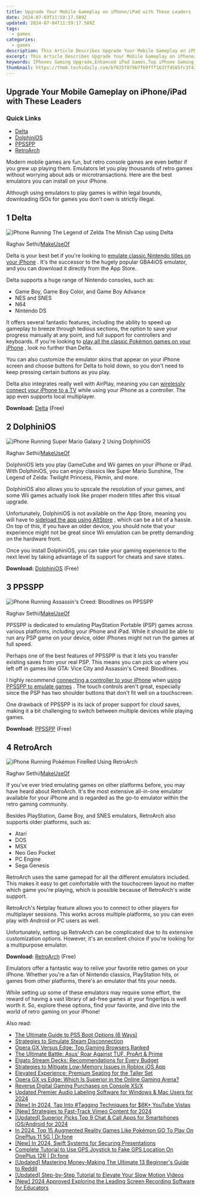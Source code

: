 ```yaml
---
title: Upgrade Your Mobile Gameplay on iPhone/iPad with These Leaders
date: 2024-07-03T11:59:17.589Z
updated: 2024-07-04T11:59:17.589Z
tags:
  - games
categories:
  - games
description: This Article Describes Upgrade Your Mobile Gameplay on iPhone/iPad with These Leaders
excerpt: This Article Describes Upgrade Your Mobile Gameplay on iPhone/iPad with These Leaders
keywords: IPhones Gaming Upgrade,Enhanced iPad Games,Top iPhone Gaming,Premium iPad Play,Leader iPhone Gameplay,Elite iPad Experience,Mobile iOS Game Levels
thumbnail: https://thmb.techidaily.com/b7025f879b7f69fff163ff4565fc3f42cd715d8a0e343c5b6d69fd8b7007ad8a.jpg
---
```


## Upgrade Your Mobile Gameplay on iPhone/iPad with These Leaders

### Quick Links

* [Delta](#delta)
* [DolphiniOS](#dolphinios)
* [PPSSPP](#ppsspp)
* [RetroArch](#retroarch)

 Modern mobile games are fun, but retro console games are even better if you grew up playing them. Emulators let you play thousands of retro games without worrying about ads or microtransactions. Here are the best emulators you can install on your iPhone.

 Although using emulators to play games is within legal bounds, downloading ISOs for games you don't own is strictly illegal.

## 1 Delta
![iPhone Running The Legend of Zelda The Minish Cap using Delta](https://static1.makeuseofimages.com/wordpress/wp-content/uploads/wm/2024/03/iphone-running-the-legend-of-zelda_-the-minish-cap-using-delta.jpg)

 Raghav Sethi/[MakeUseOf](https://www.makeuseof.com/author/raghav-sethi/)

 Delta is your best bet if you're looking to [emulate classic Nintendo titles on your iPhone](https://www.makeuseof.com/play-retro-nintendo-games-on-iphone/) . It's the successor to the hugely popular GBA4iOS emulator, and you can download it directly from the App Store.

Delta supports a huge range of Nintendo consoles, such as:

* Game Boy, Game Boy Color, and Game Boy Advance
* NES and SNES
* N64
* Nintendo DS

 It offers several fantastic features, including the ability to speed up gameplay to breeze through tedious sections, the option to save your progress manually at any point, and full support for controllers and keyboards. If you're looking to [play all the classic Pokémon games on your iPhone](https://www.makeuseof.com/tag/play-pokemon-emulate-games-iphone-ipad/) , look no further than Delta.

 You can also customize the emulator skins that appear on your iPhone screen and choose buttons for Delta to hold down, so you don't need to keep pressing certain buttons as you play.

 Delta also integrates really well with AirPlay, meaning you can [wirelessly connect your iPhone to a TV](https://www.makeuseof.com/how-to-connect-iphone-ipad-to-tv/) while using your iPhone as a controller. The app even supports local multiplayer.

**Download:** [Delta](https://apps.apple.com/us/app/delta-game-emulator/id1048524688) (Free)

## 2 DolphiniOS
![iPhone Running Super Mario Galaxy 2 Using DolphiniOS](https://static1.makeuseofimages.com/wordpress/wp-content/uploads/wm/2024/05/iphone-running-super-mario-galaxy-2-using-dolphinios.jpg)

 Raghav Sethi/[MakeUseOf](https://www.makeuseof.com/author/raghav-sethi/)

 DolphiniOS lets you play GameCube and Wii games on your iPhone or iPad. With DolphiniOS, you can enjoy classics like Super Mario Sunshine, The Legend of Zelda: Twilight Princess, Pikmin, and more.

 DolphiniOS also allows you to upscale the resolution of your games, and some Wii games actually look like proper modern titles after this visual upgrade.

 Unfortunately, DolphiniOS is not available on the App Store, meaning you will have to [sideload the app using AltStore](https://www.makeuseof.com/how-to-sideload-iphone-apps-without-jailbreak/) , which can be a bit of a hassle. On top of this, if you have an older device, you should note that your experience might not be great since Wii emulation can be pretty demanding on the hardware front.

 Once you install DolphiniOS, you can take your gaming experience to the next level by taking advantage of its support for cheats and save states.

**Download:** [DolphiniOS](http://dolphinios.oatmealdome.me/) (Free)

## 3 PPSSPP
![iPhone Running Assassin's Creed: Bloodlines on PPSSPP](https://static1.makeuseofimages.com/wordpress/wp-content/uploads/wm/2024/05/iphone-running-assassin-s-creed_-bloodlines-via-ppsspp-1-1.jpg)

 Raghav Sethi/[MakeUseOf](https://www.makeuseof.com/author/raghav-sethi/)

 PPSSPP is dedicated to emulating PlayStation Portable (PSP) games across various platforms, including your iPhone and iPad. While it should be able to run any PSP game on your device, older iPhones might not run the games at full speed.

 Perhaps one of the best features of PPSSPP is that it lets you transfer existing saves from your real PSP. This means you can pick up where you left off in games like GTA: Vice City and Assassin's Creed: Bloodlines.

 I highly recommend [connecting a controller to your iPhone](https://www.makeuseof.com/how-to-connect-ps5-controller-to-phone/) when [using PPSSPP to emulate games](https://www.makeuseof.com/play-psp-games-on-iphone/) . The touch controls aren't great, especially since the PSP has two shoulder buttons that don't fit well on a touchscreen.

 One drawback of PPSSPP is its lack of proper support for cloud saves, making it a bit challenging to switch between multiple devices while playing games.

**Download:** [PPSSPP](https://apps.apple.com/us/app/ppsspp-psp-emulator/id6496972903) (Free)

## 4 RetroArch
![iPhone Running Pokémon FireRed Using RetroArch](https://static1.makeuseofimages.com/wordpress/wp-content/uploads/wm/2024/03/iphone-running-poke-mon-firered-using-retroarch-2.jpg)

 Raghav Sethi/[MakeUseOf](https://www.makeuseof.com/author/raghav-sethi/)

 If you've ever tried emulating games on other platforms before, you may have heard about RetroArch. It's the most extensive all-in-one emulator available for your iPhone and is regarded as the go-to emulator within the retro gaming community.

 Besides PlayStation, Game Boy, and SNES emulators, RetroArch also supports older platforms, such as:

* Atari
* DOS
* MSX
* Neo Geo Pocket
* PC Engine
* Sega Genesis

 RetroArch uses the same gamepad for all the different emulators included. This makes it easy to get comfortable with the touchscreen layout no matter which game you're playing, which is possible because of RetroArch's wide support.

 RetroArch's Netplay feature allows you to connect to other players for multiplayer sessions. This works across multiple platforms, so you can even play with Android or PC users as well.

 Unfortunately, setting up RetroArch can be complicated due to its extensive customization options. However, it's an excellent choice if you're looking for a multipurpose emulator.

**Download:** [RetroArch](https://apps.apple.com/us/app/retroarch/id6499539433) (Free)

 Emulators offer a fantastic way to relive your favorite retro games on your iPhone. Whether you're a fan of Nintendo classics, PlayStation hits, or games from other platforms, there's an emulator that fits your needs.

 While setting up some of these emulators may require some effort, the reward of having a vast library of ad-free games at your fingertips is well worth it. So, explore these options, find your favorite, and dive into the world of retro gaming on your iPhone!


<ins class="adsbygoogle"
     style="display:block"
     data-ad-format="autorelaxed"
     data-ad-client="ca-pub-7571918770474297"
     data-ad-slot="1223367746"></ins>



<ins class="adsbygoogle"
     style="display:block"
     data-ad-client="ca-pub-7571918770474297"
     data-ad-slot="8358498916"
     data-ad-format="auto"
     data-full-width-responsive="true"></ins>

<span class="atpl-alsoreadstyle">Also read:</span>
<div><ul>
<li><a href="https://games-able.techidaily.com/the-ultimate-guide-to-ps5-boot-options-6-ways/"><u>The Ultimate Guide to PS5 Boot Options (6 Ways)</u></a></li>
<li><a href="https://games-able.techidaily.com/strategies-to-simulate-steam-disconnection/"><u>Strategies to Simulate Steam Disconnection</u></a></li>
<li><a href="https://games-able.techidaily.com/opera-gx-versus-edge-top-gaming-browsers-ranked/"><u>Opera GX Versus Edge: Top Gaming Browsers Ranked</u></a></li>
<li><a href="https://games-able.techidaily.com/the-ultimate-battle-asus-roar-against-tuf-proart-and-prime/"><u>The Ultimate Battle: Asus' Roar Against TUF, ProArt & Prime</u></a></li>
<li><a href="https://games-able.techidaily.com/elgato-stream-decks-recommendations-for-every-budget/"><u>Elgato Stream Decks: Recommendations for Every Budget</u></a></li>
<li><a href="https://games-able.techidaily.com/strategies-to-mitigate-low-memory-issues-in-roblox-ios-app/"><u>Strategies to Mitigate Low-Memory Issues in Roblox iOS App</u></a></li>
<li><a href="https://games-able.techidaily.com/elevated-experience-premium-seating-for-the-taller-set/"><u>Elevated Experience: Premium Seating for the Taller Set</u></a></li>
<li><a href="https://games-able.techidaily.com/opera-gx-vs-edge-which-is-superior-in-the-online-gaming-arena/"><u>Opera GX vs Edge: Which Is Superior in the Online Gaming Arena?</u></a></li>
<li><a href="https://games-able.techidaily.com/reverse-digital-gaming-purchases-on-console-xsx/"><u>Reverse Digital Gaming Purchases on Console XS/X</u></a></li>
<li><a href="https://sound-tweaking.techidaily.com/updated-premier-audio-labeling-software-for-windows-and-mac-users-for-2024/"><u>Updated Premier Audio Labeling Software for Windows & Mac Users for 2024</u></a></li>
<li><a href="https://youtube-lab.techidaily.com/n-2024-tap-into-tagging-techniques-for-6kplus-youtube-vistas/"><u>[New] In 2024, Tap Into #Tagging Techniques for $6K+ YouTube Vistas</u></a></li>
<li><a href="https://vimeo-videos.techidaily.com/new-strategies-to-fast-track-vimeo-content-for-2024/"><u>[New] Strategies to Fast-Track Vimeo Content for 2024</u></a></li>
<li><a href="https://screen-sharing-recording.techidaily.com/updated-superior-picks-top-9-chat-and-call-apps-for-smartphones-iosandroid-for-2024/"><u>[Updated] Superior Picks  Top 9 Chat & Call Apps for Smartphones iOS/Android for 2024</u></a></li>
<li><a href="https://android-pokemon-go.techidaily.com/in-2024-top-15-augmented-reality-games-like-pokemon-go-to-play-on-oneplus-11-5g-drfone-by-drfone-virtual-android/"><u>In 2024, Top 15 Augmented Reality Games Like Pokémon GO To Play On OnePlus 11 5G | Dr.fone</u></a></li>
<li><a href="https://screen-activity-recording.techidaily.com/new-in-2024-swift-systems-for-securing-presentations/"><u>[New] In 2024, Swift Systems for Securing Presentations</u></a></li>
<li><a href="https://fake-location.techidaily.com/complete-tutorial-to-use-gps-joystick-to-fake-gps-location-on-oneplus-12r-drfone-by-drfone-virtual-android/"><u>Complete Tutorial to Use GPS Joystick to Fake GPS Location On OnePlus 12R | Dr.fone</u></a></li>
<li><a href="https://extra-support.techidaily.com/updated-mastering-money-making-the-ultimate-13-beginners-guide-to-reddit/"><u>[Updated] Mastering Money-Making  The Ultimate 13 Beginner's Guide to Reddit</u></a></li>
<li><a href="https://instagram-video-recordings.techidaily.com/updated-step-by-step-tutorial-to-elevate-your-slow-motion-videos/"><u>[Updated] Step-by-Step Tutorial to Elevate Your Slow Motion Videos</u></a></li>
<li><a href="https://remote-screen-capture.techidaily.com/new-2024-approved-exploring-the-leading-screen-recording-software-for-educators/"><u>[New] 2024 Approved  Exploring the Leading Screen Recording Software for Educators</u></a></li>
</ul></div>
